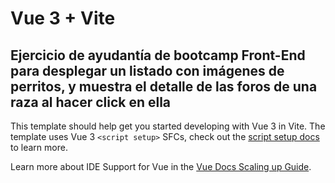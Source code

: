 # Vue 3 + Vite
## Ejercicio de ayudantía de bootcamp Front-End para desplegar un listado con imágenes de perritos, y muestra el detalle de las foros de una raza al hacer click en ella

This template should help get you started developing with Vue 3 in Vite. The template uses Vue 3 `<script setup>` SFCs, check out the [script setup docs](https://v3.vuejs.org/api/sfc-script-setup.html#sfc-script-setup) to learn more.

Learn more about IDE Support for Vue in the [Vue Docs Scaling up Guide](https://vuejs.org/guide/scaling-up/tooling.html#ide-support).

